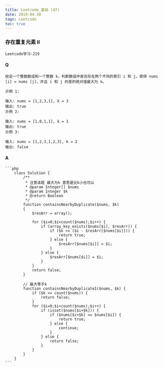 ```yaml
---
title: Leetcode_基础 (47)
date: 2019-04-30
tags: Leetcode
toc: true
---
```


### 存在重复元素 II
    Leetcode学习-219

<!-- more -->

#### Q
    给定一个整数数组和一个整数 k，判断数组中是否存在两个不同的索引 i 和 j，使得 nums [i] = nums [j]，并且 i 和 j 的差的绝对值最大为 k。

    示例 1:

    输入: nums = [1,2,3,1], k = 3
    输出: true
    示例 2:

    输入: nums = [1,0,1,1], k = 1
    输出: true
    示例 3:

    输入: nums = [1,2,3,1,2,3], k = 2
    输出: false

#### A
    ```php
        class Solution {
            /**
             * 注意读题 最大为k 意思是比k小也可以
             * @param Integer[] $nums
             * @param Integer $k
             * @return Boolean
             */
            function containsNearbyDuplicate($nums, $k) 
            {
                $resArr = array();
                
                for ($i=0;$i<count($nums);$i++) {
                    if (array_key_exists($nums[$i], $resArr)) {
                        if ($k >= ($i - $resArr[$nums[$i]])) {
                            return true;
                        } else {
                            $resArr[$nums[$i]] = $i;
                        }
                    } else {
                        $resArr[$nums[$i]] = $i;
                    }
                }
                return false;
            }

            // 最大等于k
            function containsNearbyDuplicate1($nums, $k) {
                if ($k >= count($nums)) {
                    return false;
                }
                for ($i=0;$i<count($nums);$i++) {
                    if (isset($nums[$i+$k])) {
                        if ($nums[$i+$k] == $nums[$i]) {
                            return true;
                        } else {
                            continue;
                        }
                    } else {
                        return false;
                    }
                }
            }
        }
    ```
